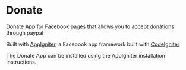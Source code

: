 Donate
======

Donate App for Facebook pages that allows you to accept donations through paypal

Built with [AppIgniter](http://ibrius.github.com/AppIgniter/), a Facebook app framework built with [CodeIgniter](http://codeigniter.com/)

The Donate App can be installed using the AppIgniter installation instructions.
